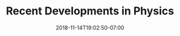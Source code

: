 ---
title: 'Recent Developments in Physics'
date: 2018-11-14T19:02:50-07:00
draft: false
weight: 6
---